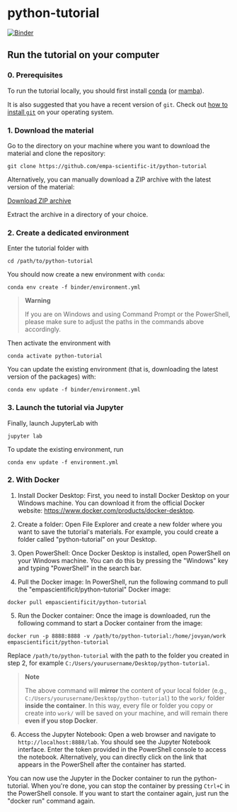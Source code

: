 # python-tutorial

[![Binder](https://mybinder.org/badge_logo.svg)](https://mybinder.org/v2/gh/empa-scientific-it/python-tutorial.git/main?labpath=index.ipynb)

## Run the tutorial on your computer

### 0. Prerequisites

To run the tutorial locally, you should first install [conda](https://docs.conda.io/en/latest/miniconda.html) (or [mamba](https://mamba.readthedocs.io/en/latest/installation.html)).

It is also suggested that you have a recent version of `git`. Check out [how to install `git`](https://git-scm.com/book/en/v2/Getting-Started-Installing-Git) on your operating system.

### 1. Download the material

Go to the directory on your machine where you want to download the material and clone the repository:

```console
git clone https://github.com/empa-scientific-it/python-tutorial
```

Alternatively, you can manually download a ZIP archive with the latest version of the material:

[Download ZIP archive](https://github.com/empa-scientific-it/python-tutorial/archive/refs/heads/main.zip)

Extract the archive in a directory of your choice.

### 2. Create a dedicated environment

Enter the tutorial folder with

```console
cd /path/to/python-tutorial

```

You should now create a new environment with `conda`:

```console
conda env create -f binder/environment.yml
```

> **Warning**
>
> If you are on Windows and using Command Prompt or the PowerShell, please make sure to adjust the paths in the commands above accordingly.

Then activate the environment with

```console
conda activate python-tutorial
```

You can update the existing environment (that is, downloading the latest version of the packages) with:

```console
conda env update -f binder/environment.yml
```

### 3. Launch the tutorial via Jupyter

Finally, launch JupyterLab with

```console
jupyter lab
```

To update the existing environment, run

```console
conda env update -f environment.yml
```

### 2. With Docker

1. Install Docker Desktop: First, you need to install Docker Desktop on your Windows machine. You can download it from the official Docker website: https://www.docker.com/products/docker-desktop.

2. Create a folder: Open File Explorer and create a new folder where you want to save the tutorial's materials. For example, you could create a folder called "python-tutorial" on your Desktop.

3. Open PowerShell: Once Docker Desktop is installed, open PowerShell on your Windows machine. You can do this by pressing the "Windows" key and typing "PowerShell" in the search bar.

4. Pull the Docker image: In PowerShell, run the following command to pull the "empascientificit/python-tutorial" Docker image:

```console
docker pull empascientificit/python-tutorial
```

5. Run the Docker container: Once the image is downloaded, run the following command to start a Docker container from the image:

```console
docker run -p 8888:8888 -v /path/to/python-tutorial:/home/jovyan/work empascientificit/python-tutorial
```

Replace `/path/to/python-tutorial` with the path to the folder you created in step 2, for example `C:/Users/yourusername/Desktop/python-tutorial`.

> **Note**
>
> The above command will **mirror** the content of your local folder (e.g., `C:/Users/yourusername/Desktop/python-tutorial`) to the `work/` folder **inside the container**. In this way, every file or folder you copy or create into `work/` will be saved on your machine, and will remain there **even if you stop Docker**.

6. Access the Jupyter Notebook: Open a web browser and navigate to `http://localhost:8888/lab`. You should see the Jupyter Notebook interface. Enter the token provided in the PowerShell console to access the notebook. Alternatively, you can directly click on the link that appears in the PowerShell after the container has started.

You can now use the Jupyter in the Docker container to run the python-tutorial. When you're done, you can stop the container by pressing `Ctrl+C` in the PowerShell console. If you want to start the container again, just run the "docker run" command again.
